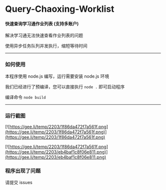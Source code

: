 # Query-Chaoxing-Worklist

#### 快速查询学习通作业列表 (支持多账户)

解决学习通无法快速查看作业列表的问题

使用异步任务队列并发执行，缩短等待时间

---

### 如何使用

本程序使用 node.js 编写，运行需要安装 node.js 环境

我们已经进行了预编译，您可以直接执行 `node .` 即可启动程序

编译命令 `node build`

---

### 运行截图

[![https://gee.li/temp/2203/1f86da472f7a561f.png](https://gee.li/temp/2203/1f86da472f7a561f.png)](https://gee.li/temp/2203/1f86da472f7a561f.png)

[![https://gee.li/temp/2203/1f86da472f7a561f.png](https://gee.li/temp/2203/eb4baf1c8f06e811.png)](https://gee.li/temp/2203/eb4baf1c8f06e811.png)

### 程序出现了问题

请提交 issues
